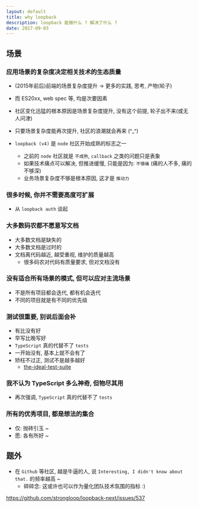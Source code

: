 ```yaml
---
layout: default
title: why loopback
description: loopback 能做什么 ? 解决了什么 ?
date: 2017-09-03
---
```


## 场景

### 应用场景的复杂度决定相关技术的生态质量

* (2015年前后)前端的场景复杂度提升 -> 更多的实践, 思考, 产物(轮子)
* 而 ES20xx, web spec 等, 均是次要因素
* 社区变化迅猛的根本原因是场景复杂度提升, 没有这个前提, 轮子出不来(或无人问津)
* 只要场景复杂度能再次提升, 社区的浪潮就会再来 (^_^)

* `loopback (v4)` 是 `node` 社区开始成熟的标志之一
  - 之前的 `node` 社区就是 `不成熟`, `callback` 之类的问题只是表象
  - 如果技术痛点可以解决, 但推进缓慢, 只能是因为: `不够痛` (痛的人不多, 痛的不够深)
  - 业务场景复杂度不够是根本原因, 这才是 `推动力`

### 很多时候, 你并不需要高度可扩展

* 从 `loopback auth` 谈起

### 大多数码农都不愿意写文档

* 大多数文档是缺失的
* 大多数文档是过时的
* 文档离代码越近, 越受重视, 维护的质量越高
  - 很多码农对代码有质量要求, 但对文档没有

### 没有适合所有场景的模式, 但可以应对主流场景

* 不是所有项目都会迭代, 都有机会迭代
* 不同的项目就是有不同的优先级

### 测试很重要, 别说后面会补

* 有比没有好
* 早写比晚写好
* `TypeScript` 真的代替不了 `tests`
* 一开始没有, 基本上就不会有了
* 矫枉不过正, 测试不是越多越好
  - [the-ideal-test-suite](https://github.com/strongloop/loopback-next/wiki/Thinking-in-LoopBack#the-ideal-test-suite)

### 我不认为 TypeScript 多么神奇, 但物尽其用

* 再次强调, `TypeScript` 真的代替不了 `tests`

### 所有的优秀项目, 都是想法的集合

* 仅: 抛砖引玉 ~
* 愿: 各有所好 ~

## 题外

* 在 `Github` 等社区, 越是牛逼的人, 说 `Interesting, I didn't know about that.` 的频率越高 ~
  - 碎碎念: 这或许也可以作为量化团队技术氛围的指标 :)

https://github.com/strongloop/loopback-next/issues/537
